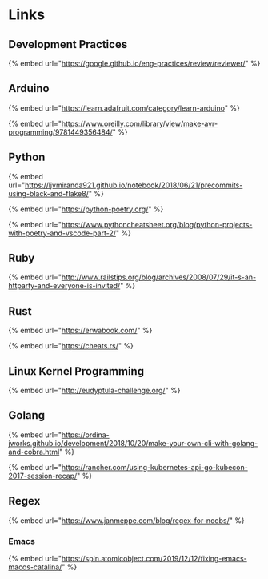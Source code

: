 # Links

## Development Practices

{% embed url="https://google.github.io/eng-practices/review/reviewer/" %}



## Arduino

{% embed url="https://learn.adafruit.com/category/learn-arduino" %}

{% embed url="https://www.oreilly.com/library/view/make-avr-programming/9781449356484/" %}



## Python

{% embed url="https://ljvmiranda921.github.io/notebook/2018/06/21/precommits-using-black-and-flake8/" %}

{% embed url="https://python-poetry.org/" %}

{% embed url="https://www.pythoncheatsheet.org/blog/python-projects-with-poetry-and-vscode-part-2/" %}



## Ruby

{% embed url="http://www.railstips.org/blog/archives/2008/07/29/it-s-an-httparty-and-everyone-is-invited/" %}



## Rust

{% embed url="https://erwabook.com/" %}

{% embed url="https://cheats.rs/" %}



## Linux Kernel Programming

{% embed url="http://eudyptula-challenge.org/" %}

## Golang

{% embed url="https://ordina-jworks.github.io/development/2018/10/20/make-your-own-cli-with-golang-and-cobra.html" %}

{% embed url="https://rancher.com/using-kubernetes-api-go-kubecon-2017-session-recap/" %}



## Regex

{% embed url="https://www.janmeppe.com/blog/regex-for-noobs/" %}

### Emacs

{% embed url="https://spin.atomicobject.com/2019/12/12/fixing-emacs-macos-catalina/" %}





